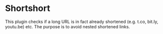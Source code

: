 Shortshort
=============
This plugin checks if a long URL is in fact already
shortened (e.g. t.co, bit.ly, youtu.be) etc. The 
purpose is to avoid nested shortened links.
